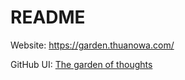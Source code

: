 # README

Website: https://garden.thuanowa.com/

GitHub UI: [The garden of thoughts](The%20garden%20of%20thoughts.md)